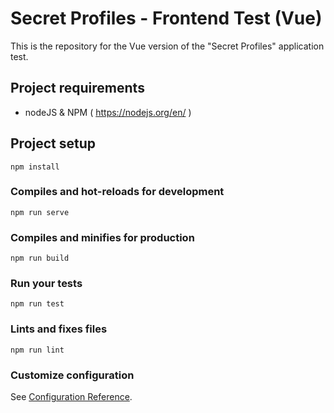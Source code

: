 # Secret Profiles - Frontend Test (Vue)
This is the repository for the Vue version of the "Secret Profiles" application test.

## Project requirements
  - nodeJS & NPM ( https://nodejs.org/en/ ) 

## Project setup
```
npm install
```

### Compiles and hot-reloads for development
```
npm run serve
```

### Compiles and minifies for production
```
npm run build
```

### Run your tests
```
npm run test
```

### Lints and fixes files
```
npm run lint
```

### Customize configuration
See [Configuration Reference](https://cli.vuejs.org/config/).
